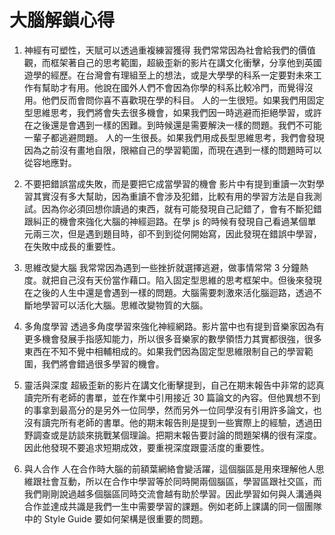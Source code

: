 # 大腦解鎖心得

1. 神經有可塑性，天賦可以透過重複練習獲得
   我們常常因為社會給我們的價值觀，而框架著自己的思考範圍，超級歪新的影片在講文化衝擊，分享他到英國遊學的經歷。在台灣會有理組至上的想法，或是大學學的科系一定要對未來工作有幫助才有用。他說在國外人們不會因為你學的科系比較冷門，而覺得沒用。他們反而會問你喜不喜歡現在學的科目。
   人的一生很短。如果我們用固定型思維思考，我們將會失去很多機會，如果我們因一時逃避而拒絕學習，或許在之後還是會遇到一樣的困難。到時候還是需要解決一樣的問題。我們不可能一輩子都逃避問題。
   人的一生很長。如果我們用成長型思維思考，我們會發現因為之前沒有畫地自限，限縮自己的學習範圍，而現在遇到一樣的問題時可以從容地應對。

2. 不要把錯誤當成失敗，而是要把它成當學習的機會
   影片中有提到重讀一次對學習其實沒有多大幫助，因為重讀不會涉及犯錯，比較有用的學習方法是自我測試。因為你必須回想你讀過的東西，就有可能發現自己記錯了，會有不斷犯錯跟糾正的機會來強化大腦的神經迴路。在學 js 的時候有發現自己看過某個單元兩三次，但是遇到題目時，卻不到到從何開始寫，因此發現在錯誤中學習，在失敗中成長的重要性。

3. 思維改變大腦
   我常常因為遇到一些挫折就選擇逃避，做事情常常 3 分鐘熱度。就把自己沒有天份當作藉口。陷入固定型思維的思考框架中。但後來發現在之後的人生中還是會遇到一樣的問題。大腦需要刺激來活化腦迴路，透過不斷地學習可以活化大腦。思維改變物質的大腦。

4. 多角度學習
   透過多角度學習來強化神經網路。影片當中也有提到音樂家因為有更多機會發展手指感知能力，所以很多音樂家的數學領悟力其實都很強，很多東西在不知不覺中相輔相成的。如果我們因為固定型思維限制自己的學習範圍，我們將會錯過很多學習的機會。

5. 靈活與深度
   超級歪新的影片在講文化衝擊提到，自己在期末報告中非常的認真讀完所有老師的書單，並在作業中引用接近 30 篇論文的內容。但他異想不到的事拿到最高分的是另外一位同學，然而另外一位同學沒有引用許多論文，也沒有讀完所有老師的書單。他的期末報告則是提到一些實際上的經驗，透過田野調查或是訪談來挑戰某個理論。把期末報告要討論的問題架構的很有深度。因此他發現不要追求短期成效，要重視深度跟靈活度的重要性。

6. 與人合作
   人在合作時大腦的前額葉網絡會變活躍，這個腦區是用來理解他人思維跟社會互動，所以在合作中學習等於同時開兩個腦區，學習區跟社交區，而我們剛剛說過越多個腦區同時交流會越有助於學習。因此學習如何與人溝通與合作並達成共識是我們一生中需要學習的課題。例如老師上課講的同一個團隊中的 Style Guide 要如何架構是很重要的問題。
